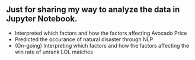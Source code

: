 ## Just for sharing my way to analyze the data in Jupyter Notebook.
- Interpreted which factors and how the factors affecting Avocado Price
- Predicted the occurance of natural disaster through NLP
- (On-going) Interpreting which factors and how the factors affecting the win rate of unrank LOL matches
